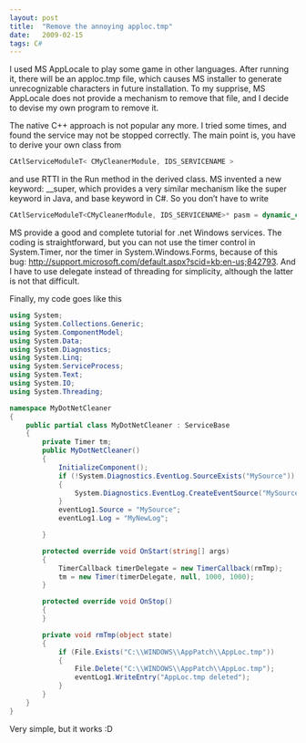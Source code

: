 ```yaml
---
layout: post
title:  "Remove the annoying apploc.tmp"
date:   2009-02-15
tags: C#
---
```

I used MS AppLocale to play some game in other languages. After running it, there will be an apploc.tmp file, which causes MS installer to generate unrecognizable characters in future installation. To my supprise, MS AppLocale does not provide a mechanism to remove that file, and I decide to devise my own program to remove it.

The native C++ approach is not popular any more. I tried some times, and found the service may not be stopped correctly. The main point is, you have to derive your own class from
```cpp
CAtlServiceModuleT< CMyCleanerModule, IDS_SERVICENAME >
```
and use RTTI in the Run method in the derived class. MS invented a new keyword: __super, which provides a very similar mechanism like the super keyword in Java, and base keyword in C#. So you don’t have to write
```cpp
CAtlServiceModuleT<CMyCleanerModule, IDS_SERVICENAME>* pasm = dynamic_cast<CAtlServiceModuleT<CMyCleanerModule, IDS_SERVICENAME>*>(this);
```
MS provide a good and complete tutorial for .net Windows services. The coding is straightforward, but you can not use the timer control in System.Timer, nor the timer in System.Windows.Forms, because of this bug: http://support.microsoft.com/default.aspx?scid=kb;en-us;842793. And I have to use delegate instead of threading for simplicity, although the latter is not that difficult.

Finally, my code goes like this
```csharp
using System;
using System.Collections.Generic;
using System.ComponentModel;
using System.Data;
using System.Diagnostics;
using System.Linq;
using System.ServiceProcess;
using System.Text;
using System.IO;
using System.Threading;

namespace MyDotNetCleaner
{
    public partial class MyDotNetCleaner : ServiceBase
    {
        private Timer tm;
        public MyDotNetCleaner()
        {
            InitializeComponent();
            if (!System.Diagnostics.EventLog.SourceExists("MySource"))
            {
                System.Diagnostics.EventLog.CreateEventSource("MySource", "MyNewLog");
            }
            eventLog1.Source = "MySource";
            eventLog1.Log = "MyNewLog";

        }

        protected override void OnStart(string[] args)
        {
            TimerCallback timerDelegate = new TimerCallback(rmTmp);
            tm = new Timer(timerDelegate, null, 1000, 1000);
        }

        protected override void OnStop()
        {
        }

        private void rmTmp(object state)
        {
            if (File.Exists("C:\\WINDOWS\\AppPatch\\AppLoc.tmp"))
            {
                File.Delete("C:\\WINDOWS\\AppPatch\\AppLoc.tmp");
                eventLog1.WriteEntry("AppLoc.tmp deleted");
            }
        }
    }
}
```
Very simple, but it works :D
